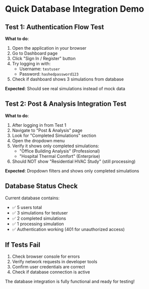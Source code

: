 # Quick Database Integration Demo

## Test 1: Authentication Flow Test
**What to do**: 
1. Open the application in your browser
2. Go to Dashboard page
3. Click "Sign In / Register" button
4. Try logging in with:
   - Username: `testuser`
   - Password: `hashedpassword123`
5. Check if dashboard shows 3 simulations from database

**Expected**: Should see real simulations instead of mock data

## Test 2: Post & Analysis Integration Test
**What to do**:
1. After logging in from Test 1
2. Navigate to "Post & Analysis" page
3. Look for "Completed Simulations" section
4. Open the dropdown menu
5. Verify it shows only completed simulations:
   - "Office Building Analysis" (Professional)
   - "Hospital Thermal Comfort" (Enterprise)
6. Should NOT show "Residential HVAC Study" (still processing)

**Expected**: Dropdown filters and shows only completed simulations

## Database Status Check
Current database contains:
- ✅ 5 users total
- ✅ 3 simulations for testuser
- ✅ 2 completed simulations
- ✅ 1 processing simulation
- ✅ Authentication working (401 for unauthorized access)

## If Tests Fail
1. Check browser console for errors
2. Verify network requests in developer tools
3. Confirm user credentials are correct
4. Check if database connection is active

The database integration is fully functional and ready for testing!